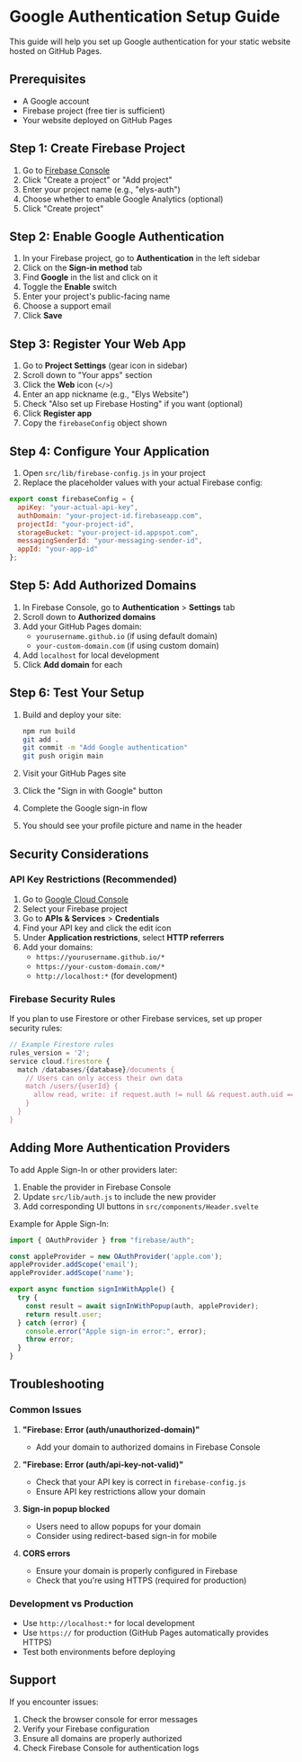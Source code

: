 # Google Authentication Setup Guide

This guide will help you set up Google authentication for your static website hosted on GitHub Pages.

## Prerequisites

- A Google account
- Firebase project (free tier is sufficient)
- Your website deployed on GitHub Pages

## Step 1: Create Firebase Project

1. Go to [Firebase Console](https://console.firebase.google.com/)
2. Click "Create a project" or "Add project"
3. Enter your project name (e.g., "elys-auth")
4. Choose whether to enable Google Analytics (optional)
5. Click "Create project"

## Step 2: Enable Google Authentication

1. In your Firebase project, go to **Authentication** in the left sidebar
2. Click on the **Sign-in method** tab
3. Find **Google** in the list and click on it
4. Toggle the **Enable** switch
5. Enter your project's public-facing name
6. Choose a support email
7. Click **Save**

## Step 3: Register Your Web App

1. Go to **Project Settings** (gear icon in sidebar)
2. Scroll down to "Your apps" section
3. Click the **Web** icon (`</>`)
4. Enter an app nickname (e.g., "Elys Website")
5. Check "Also set up Firebase Hosting" if you want (optional)
6. Click **Register app**
7. Copy the `firebaseConfig` object shown

## Step 4: Configure Your Application

1. Open `src/lib/firebase-config.js` in your project
2. Replace the placeholder values with your actual Firebase config:

```javascript
export const firebaseConfig = {
  apiKey: "your-actual-api-key",
  authDomain: "your-project-id.firebaseapp.com",
  projectId: "your-project-id",
  storageBucket: "your-project-id.appspot.com",
  messagingSenderId: "your-messaging-sender-id",
  appId: "your-app-id"
};
```

## Step 5: Add Authorized Domains

1. In Firebase Console, go to **Authentication** > **Settings** tab
2. Scroll down to **Authorized domains**
3. Add your GitHub Pages domain:
   - `yourusername.github.io` (if using default domain)
   - `your-custom-domain.com` (if using custom domain)
4. Add `localhost` for local development
5. Click **Add domain** for each

## Step 6: Test Your Setup

1. Build and deploy your site:
   ```bash
   npm run build
   git add .
   git commit -m "Add Google authentication"
   git push origin main
   ```

2. Visit your GitHub Pages site
3. Click the "Sign in with Google" button
4. Complete the Google sign-in flow
5. You should see your profile picture and name in the header

## Security Considerations

### API Key Restrictions (Recommended)

1. Go to [Google Cloud Console](https://console.cloud.google.com/)
2. Select your Firebase project
3. Go to **APIs & Services** > **Credentials**
4. Find your API key and click the edit icon
5. Under **Application restrictions**, select **HTTP referrers**
6. Add your domains:
   - `https://yourusername.github.io/*`
   - `https://your-custom-domain.com/*`
   - `http://localhost:*` (for development)

### Firebase Security Rules

If you plan to use Firestore or other Firebase services, set up proper security rules:

```javascript
// Example Firestore rules
rules_version = '2';
service cloud.firestore {
  match /databases/{database}/documents {
    // Users can only access their own data
    match /users/{userId} {
      allow read, write: if request.auth != null && request.auth.uid == userId;
    }
  }
}
```

## Adding More Authentication Providers

To add Apple Sign-In or other providers later:

1. Enable the provider in Firebase Console
2. Update `src/lib/auth.js` to include the new provider
3. Add corresponding UI buttons in `src/components/Header.svelte`

Example for Apple Sign-In:
```javascript
import { OAuthProvider } from "firebase/auth";

const appleProvider = new OAuthProvider('apple.com');
appleProvider.addScope('email');
appleProvider.addScope('name');

export async function signInWithApple() {
  try {
    const result = await signInWithPopup(auth, appleProvider);
    return result.user;
  } catch (error) {
    console.error("Apple sign-in error:", error);
    throw error;
  }
}
```

## Troubleshooting

### Common Issues

1. **"Firebase: Error (auth/unauthorized-domain)"**
   - Add your domain to authorized domains in Firebase Console

2. **"Firebase: Error (auth/api-key-not-valid)"**
   - Check that your API key is correct in `firebase-config.js`
   - Ensure API key restrictions allow your domain

3. **Sign-in popup blocked**
   - Users need to allow popups for your domain
   - Consider using redirect-based sign-in for mobile

4. **CORS errors**
   - Ensure your domain is properly configured in Firebase
   - Check that you're using HTTPS (required for production)

### Development vs Production

- Use `http://localhost:*` for local development
- Use `https://` for production (GitHub Pages automatically provides HTTPS)
- Test both environments before deploying

## Support

If you encounter issues:
1. Check the browser console for error messages
2. Verify your Firebase configuration
3. Ensure all domains are properly authorized
4. Check Firebase Console for authentication logs